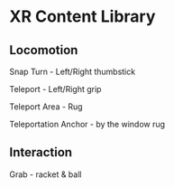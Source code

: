 # XR Content Library

## Locomotion

Snap Turn - Left/Right thumbstick

Teleport - Left/Right grip

Teleport Area - Rug

Teleportation Anchor - by the window rug

## Interaction

Grab - racket & ball